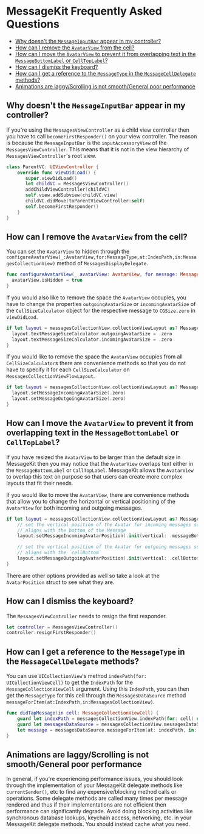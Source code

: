 # MessageKit Frequently Asked Questions

- [Why doesn't the `MessageInputBar` appear in my controller?](#why-doesnt-the-messageinputbar-appear-in-my-controller)
- [How can I remove the `AvatarView` from the cell?](#how-can-i-remove-the-avatarview-from-the-cell)
- [How can I move the `AvatarView` to prevent it from overlapping text in the `MessageBottomLabel` or `CellTopLabel`?](#how-can-i-move-the-avatarview-to-prevent-it-from-overlapping-text-in-the-messagebottomlabel-or-celltoplabel)
- [How can I dismiss the keyboard?](#how-can-i-dismiss-the-keyboard)
- [How can I get a reference to the `MessageType` in the `MessageCellDelegate` methods?](#how-can-i-get-a-reference-to-the-messagetype-in-the-messagecelldelegate-methods)
- [Animations are laggy/Scrolling is not smooth/General poor performance](#animations-are-laggyscrolling-is-not-smoothgeneral-poor-performance)

## Why doesn't the `MessageInputBar` appear in my controller?

If you're using the `MessagesViewController` as a child view controller then
you have to call `becomeFirstResponder()` on your view controller. The
reason is because the `MessageInputBar` is the `inputAccessoryView` of the
`MessagesViewController`. This means that it is not in the view hierarchy of
`MessagesViewController`'s root view.

```Swift
class ParentVC: UIViewController {
    override func viewDidLoad() {
       super.viewDidLoad()
       let childVC = MessagesViewController()
       addChildViewController(childVC)
       self.view.addSubview(childVC.view)
       childVC.didMove(toParentViewController:self)
       self.becomeFirstResponder()
    }
}
```

## How can I remove the `AvatarView` from the cell?

You can set the `AvatarView` to hidden through the `configureAvatarView(_:AvatarView,for:MessageType,at:IndexPath,in:MessagesCollectionView)` method of `MessagesDisplayDelegate`.

```Swift
func configureAvatarView(_ avatarView: AvatarView, for message: MessageType, at indexPath: IndexPath, in messagesCollectionView: MessagesCollectionView) {
  avatarView.isHidden = true
}
```

If you would also like to remove the space the `AvatarView` occupies, you have to change the properties
`outgoingAvatarSize` or `incomingAvatarSize` of the `CellSizeCalculator` object for the respective message to `CGSize.zero` in
`viewDidLoad`.

```Swift
if let layout = messagesCollectionView.collectionViewLayout as? MessagesCollectionViewFlowLayout {
  layout.textMessageSizeCalculator.outgoingAvatarSize = .zero
  layout.textMessageSizeCalculator.incomingAvatarSize = .zero
}
```

If you would like to remove the space the `AvatarView` occupies from all `CellSizeCalculator`s there are
convenience methods so that you do not have to specify it for each `CellSizeCalculator` on `MessagesCollectionViewFlowLayout`.

```Swift
if let layout = messagesCollectionView.collectionViewLayout as? MessagesCollectionViewFlowLayout {
  layout.setMessageIncomingAvatarSize(.zero)
  layout.setMessageOutgoingAvatarSize(.zero)
}
```

## How can I move the `AvatarView` to prevent it from overlapping text in the `MessageBottomLabel` or `CellTopLabel`?

If you have resized the `AvatarView` to be larger than the default size in MessageKit then you may notice that the
`AvatarView` overlaps text either in the `MessageBottomLabel` or `CallTopLabel`. MessageKit allows the `AvatarView`
to overlap this text on purpose so that users can create more complex layouts that fit their needs.

If you would like to move the `AvatarView`, there are convenience methods that allow you to change the horizontal or
vertical positioning of the `AvatarView` for both incoming and outgoing messages.

```Swift
if let layout = messagesCollectionView.collectionViewLayout as? MessagesCollectionViewFlowLayout {
    // set the vertical position of the Avatar for incoming messages so that the bottom of the Avatar
    // aligns with the bottom of the Message
    layout.setMessageIncomingAvatarPosition(.init(vertical: .messageBottom))

    // set the vertical position of the Avatar for outgoing messages so that the bottom of the Avatar
    // aligns with the `cellBottom`
    layout.setMessageOutgoingAvatarPosition(.init(vertical: .cellBottom))
}
```

There are other options provided as well so take a look at the `AvatarPosition` struct to see what they are.

## How can I dismiss the keyboard?

The `MessagesViewController` needs to resign the first responder.

```Swift
let controller = MessagesViewController()
controller.resignFirstResponder()
```

## How can I get a reference to the `MessageType` in the `MessageCellDelegate` methods?

You can use `UICollectionView`'s method `indexPath(for: UICollectionViewCell)` to get the
`IndexPath` for the `MessageCollectionViewCell` argument. Using this `IndexPath`, you can
then get the `MessageType` for this cell through the `MessagesDataSource` method
`messageForItem(at:IndexPath,in:MessagesCollectionView)`.

```Swift
func didTapMessage(in cell: MessageCollectionViewCell) {
    guard let indexPath = messagesCollectionView.indexPath(for: cell) else { return }
    guard let messagesDataSource = messagesCollectionView.messagesDataSource else { return }
    let message = messagesDataSource.messageForItem(at: indexPath, in: messagesCollectionView)
}
```

## Animations are laggy/Scrolling is not smooth/General poor performance

In general, if you're experiencing performance issues, you should look through the implementation of your MessageKit delegate methods like `currentSender()`, etc to find any expensive/blocking method calls or operations. Some delegate methods are called many times per message rendered and thus if their implementations are not efficient then performance can significantly degrade. Avoid doing blocking activities like synchronous database lookups, keychain access, networking, etc. in your MessageKit delegate methods. You should instead cache what you need.
